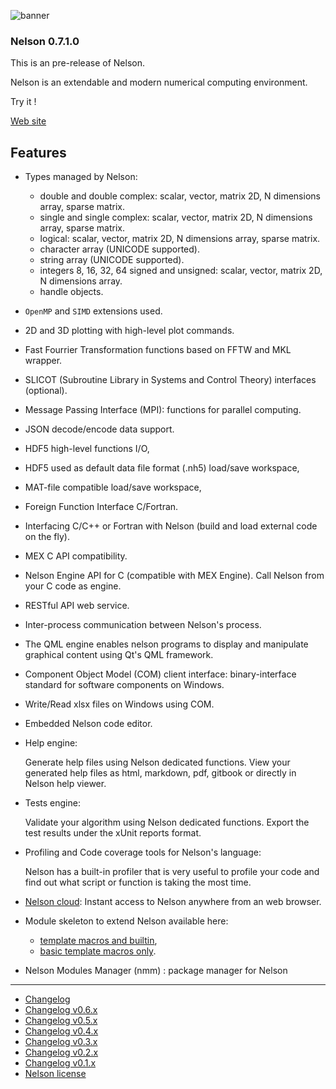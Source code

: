 ![banner](banner_homepage.png)

### Nelson 0.7.1.0

This is an pre-release of Nelson.

Nelson is an extendable and modern numerical computing environment.

Try it !

[Web site](https://nelson-numerical-software.github.io/nelson-website/)

## Features

- Types managed by Nelson:

  - double and double complex: scalar, vector, matrix 2D, N dimensions array, sparse matrix.
  - single and single complex: scalar, vector, matrix 2D, N dimensions array, sparse matrix.
  - logical: scalar, vector, matrix 2D, N dimensions array, sparse matrix.
  - character array (UNICODE supported).
  - string array (UNICODE supported).
  - integers 8, 16, 32, 64 signed and unsigned: scalar, vector, matrix 2D, N dimensions array.
  - handle objects.

- `OpenMP` and `SIMD` extensions used.

- 2D and 3D plotting with high-level plot commands.

- Fast Fourrier Transformation functions based on FFTW and MKL wrapper.

- SLICOT (Subroutine Library in Systems and Control Theory) interfaces (optional).

- Message Passing Interface (MPI): functions for parallel computing.

- JSON decode/encode data support.

- HDF5 high-level functions I/O,

- HDF5 used as default data file format (.nh5) load/save workspace,

- MAT-file compatible load/save workspace,

- Foreign Function Interface C/Fortran.

- Interfacing C/C++ or Fortran with Nelson (build and load external code on the fly).

- MEX C API compatibility.

- Nelson Engine API for C (compatible with MEX Engine). Call Nelson from your C code as engine.

- RESTful API web service.

- Inter-process communication between Nelson's process.

- The QML engine enables nelson programs to display and manipulate graphical content using Qt's QML framework.

- Component Object Model (COM) client interface: binary-interface standard for software components on Windows.

- Write/Read xlsx files on Windows using COM.

- Embedded Nelson code editor.

- Help engine:

  Generate help files using Nelson dedicated functions.
  View your generated help files as html, markdown, pdf, gitbook or directly in Nelson help viewer.

- Tests engine:

  Validate your algorithm using Nelson dedicated functions.
  Export the test results under the xUnit reports format.

- Profiling and Code coverage tools for Nelson's language:

  Nelson has a built-in profiler that is very useful to profile your code and find out what script or function is taking the most time.

- [Nelson cloud](https://www.npmjs.com/package/nelson-cloud):
  Instant access to Nelson anywhere from an web browser.

- Module skeleton to extend Nelson available here:

  - [template macros and builtin](https://github.com/Nelson-numerical-software/module_skeleton),
  - [basic template macros only](https://github.com/Nelson-numerical-software/module_skeleton_basic).

- Nelson Modules Manager (nmm) : package manager for Nelson

---

- [Changelog](CHANGELOG.md)
- [Changelog v0.6.x](CHANGELOG-0.6.x.md)
- [Changelog v0.5.x](CHANGELOG-0.5.x.md)
- [Changelog v0.4.x](CHANGELOG-0.4.x.md)
- [Changelog v0.3.x](CHANGELOG-0.3.x.md)
- [Changelog v0.2.x](CHANGELOG-0.2.x.md)
- [Changelog v0.1.x](CHANGELOG-0.1.x.md)
- [Nelson license](license.md)
